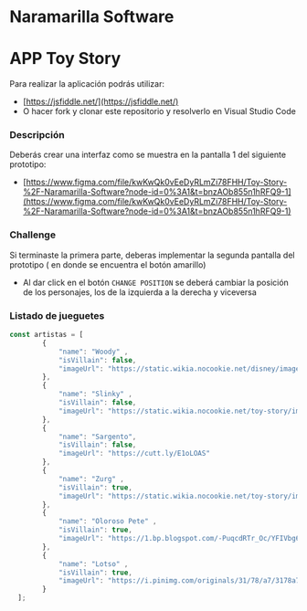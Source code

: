 # Naramarilla Software

# APP Toy Story
Para realizar la aplicación podrás utilizar:
- [https://jsfiddle.net/](https://jsfiddle.net/)
- O hacer fork y clonar este repositorio y resolverlo en Visual Studio Code

### Descripción
Deberás crear una interfaz como se muestra en la pantalla 1 del siguiente prototipo:
- [https://www.figma.com/file/kwKwQk0vEeDyRLmZi78FHH/Toy-Story-%2F-Naramarilla-Software?node-id=0%3A1&t=bnzAOb855n1hRFQ9-1](https://www.figma.com/file/kwKwQk0vEeDyRLmZi78FHH/Toy-Story-%2F-Naramarilla-Software?node-id=0%3A1&t=bnzAOb855n1hRFQ9-1)

### Challenge
Si terminaste la primera parte, deberas implementar la segunda pantalla del prototipo ( en donde se encuentra el botón amarillo)

- Al dar click en el botón `CHANGE POSITION` se deberá cambiar la posición de los personajes, los de la izquierda a la derecha y viceversa

### Listado de jueguetes

```js
const artistas = [
        {
            "name": "Woody" ,
            "isVillain": false,
            "imageUrl": "https://static.wikia.nocookie.net/disney/images/a/ab/Woody_4.png/revision/latest?cb=20161125135228&path-prefix=es" 
        },
        {
            "name": "Slinky" ,
            "isVillain": false,
            "imageUrl": "https://static.wikia.nocookie.net/toy-story/images/5/56/Slinky_dog.png/revision/latest/scale-to-width-down/252?cb=20141230153751&path-prefix=es"
        },
        {
            "name": "Sargento",
            "isVillain": false,
            "imageUrl": "https://cutt.ly/E1oLOAS"
        },
        {
            "name": "Zurg" ,
            "isVillain": true,
            "imageUrl": "https://static.wikia.nocookie.net/toy-story/images/3/35/Tumblr_static_zurg_%281%29.png/revision/latest?cb=20150121193343&path-prefix=es"
        },
        {
            "name": "Oloroso Pete" ,
            "isVillain": true,
            "imageUrl": "https://1.bp.blogspot.com/-PuqcdRTr_Oc/YFIVbg6WzqI/AAAAAAAAjiw/cOGPA7Q2-7wDcQpqfTTM8qqe0aQUA6B6ACNcBGAsYHQ/s2048/mattel-stinky-pete-figure.jpg"
        },
        {
            "name": "Lotso" ,
            "isVillain": true,
            "imageUrl": "https://i.pinimg.com/originals/31/78/a7/3178a7c81361f71a3e6dc2594f67a641.jpg"
        }
  ];
```